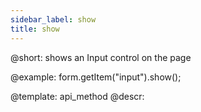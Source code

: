 ```yaml
---
sidebar_label: show
title: show
---          
```


@short: shows an Input control on the page
 


@example:
form.getItem("input").show();


@template: api_method
@descr:



